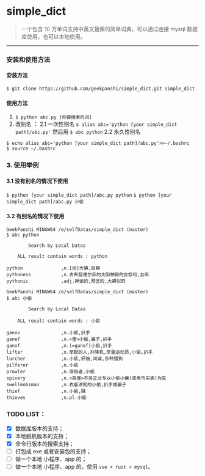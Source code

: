 # simple_dict
> 一个包含 10 万单词支持中英文搜索的简单词典，可以通过连接 mysql 数据库使用，也可以本地使用。
----

### 安装和使用方法

#### 安装方法
`$ git clone https://github.com/geekpanshi/simple_dict.git simple_dict`

#### 使用方法
1. `$ python abc.py [你要搜索的词]`
2. 改别名 ：
2.1 一次性别名 `$ alias abc='python [your simple_dict path]/abc.py'` 然后用 `$ abc python`
2.2 永久性别名
```
$ echo alias abc='python [your simple_dict path]/abc.py'>>~/.bashrc
$ source ~/.bashrc
```

### 3. 使用举例
#### 3.1 没有别名的情况下使用
`$ python [your simple_dict path]/abc.py python`
`$ python [your simple_dict path]/abc.py 小偷`

#### 3.2 有别名的情况下使用
```
GeekPanshi MINGW64 /e/selfDatas/simple_dict (master)
$ abc python

        Search by Local Datas

    ALL result contain words : python

python              ,n.[动]大蟒,巨蟒
pythoness           ,n.古希腊德尔菲的太阳神殿的女祭司,女巫
pythonic            ,adj.神谕的,预言的,大蟒似的
```
```
GeekPanshi MINGW64 /e/selfDatas/simple_dict (master)
$ abc 小偷

        Search by Local Datas

    ALL result contain words : 小偷

ganov               ,n.小偷,扒手
ganef               ,n.<俚>小偷,骗子,扒手
ganof               ,n.(=ganef)小偷,扒手
lifter              ,n.举起的人,升降机,举重运动员,小偷,扒手
lurcher             ,n.小偷,奸细,间谍,杂种猎狗
pilferer            ,n.小偷
prowler             ,n.徘徊者,小偷
spivery             ,n.<英俚>不务正业专以小偷小摸(或黑市买卖)为生
swellmobsman        ,n.衣着讲究的小偷,扒手或骗子
thief               ,n.小偷,贼
thieves             ,n.pl.小偷
```

### TODO LIST：

- [x] 数据库版本的支持；
- [x] 本地脱机版本的支持；
- [x] 命令行版本的搜索支持；
- [ ] 打包成 exe 或者安装包的支持；
- [ ] 做一个本地 小程序、app 的；
- [ ] 做一个本地 小程序、app 的，使用 `vue + rust + mysql`。
